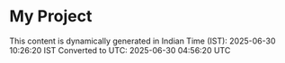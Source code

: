 # My Project

This content is dynamically generated in Indian Time (IST): 2025-06-30 10:26:20 IST
Converted to UTC: 2025-06-30 04:56:20 UTC
